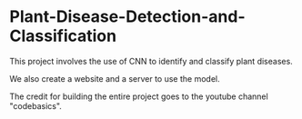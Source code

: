 # Plant-Disease-Detection-and-Classification
This project involves the use of CNN to identify and classify plant diseases. 

We also create a website and a server to use the model.

The credit for building the entire project goes to the youtube channel "codebasics".
